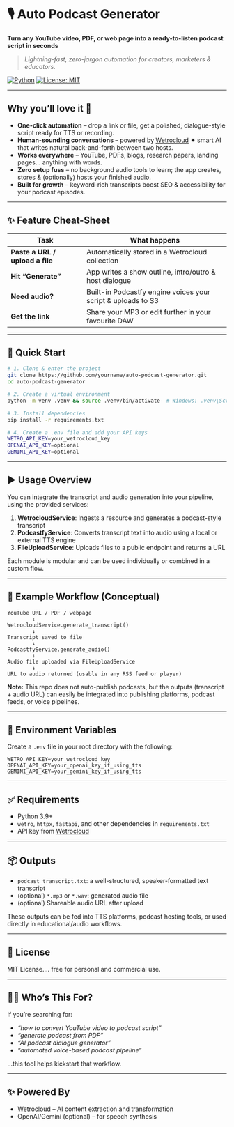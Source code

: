 # 🎙️ Auto Podcast Generator  
**Turn any YouTube video, PDF, or web page into a ready-to-listen podcast script in seconds**

> *Lightning-fast, zero-jargon automation for creators, marketers & educators.*

[![Python](https://img.shields.io/badge/Python-3.9%2B-blue?logo=python)](https://python.org) 
[![License: MIT](https://img.shields.io/badge/License-MIT-yellow.svg)](LICENSE)

---

## Why you’ll love it 🚀
- **One-click automation** – drop a link or file, get a polished, dialogue-style script ready for TTS or recording.  
- **Human-sounding conversations** – powered by [Wetrocloud](https://wetrocloud.com/) ✦ smart AI that writes natural back-and-forth between two hosts.  
- **Works everywhere** – YouTube, PDFs, blogs, research papers, landing pages… anything with words.  
- **Zero setup fuss** – no background audio tools to learn; the app creates, stores & (optionally) hosts your finished audio.  
- **Built for growth** – keyword-rich transcripts boost SEO & accessibility for your podcast episodes.

---

## ✨ Feature Cheat-Sheet
| Task | What happens |
|------|--------------|
| **Paste a URL / upload a file** | Automatically stored in a Wetrocloud collection |
| **Hit “Generate”** | App writes a show outline, intro/outro & host dialogue |
| **Need audio?** | Built-in Podcastfy engine voices your script & uploads to S3 |
| **Get the link** | Share your MP3 or edit further in your favourite DAW |

---

## 🚀 Quick Start

```bash
# 1. Clone & enter the project
git clone https://github.com/yourname/auto-podcast-generator.git
cd auto-podcast-generator

# 2. Create a virtual environment
python -m venv .venv && source .venv/bin/activate  # Windows: .venv\Scripts\activate

# 3. Install dependencies
pip install -r requirements.txt

# 4. Create a .env file and add your API keys
WETRO_API_KEY=your_wetrocloud_key
OPENAI_API_KEY=optional
GEMINI_API_KEY=optional
```

---

## ▶️ Usage Overview

You can integrate the transcript and audio generation into your pipeline, using the provided services:

1. **WetrocloudService**: Ingests a resource and generates a podcast-style transcript
2. **PodcastfyService**: Converts transcript text into audio using a local or external TTS engine
3. **FileUploadService**: Uploads files to a public endpoint and returns a URL

Each module is modular and can be used individually or combined in a custom flow.

---

## 🧱 Example Workflow (Conceptual)

```text
YouTube URL / PDF / webpage
        ↓
WetrocloudService.generate_transcript()
        ↓
Transcript saved to file
        ↓
PodcastfyService.generate_audio()
        ↓
Audio file uploaded via FileUploadService
        ↓
URL to audio returned (usable in any RSS feed or player)
```

**Note:** This repo does not auto-publish podcasts, but the outputs (transcript + audio URL) can easily be integrated into publishing platforms, podcast feeds, or voice pipelines.

---

## 🔐 Environment Variables

Create a `.env` file in your root directory with the following:

```
WETRO_API_KEY=your_wetrocloud_key
OPENAI_API_KEY=your_openai_key_if_using_tts
GEMINI_API_KEY=your_gemini_key_if_using_tts
```

---

## ✅ Requirements

- Python 3.9+
- `wetro`, `httpx`, `fastapi`, and other dependencies in `requirements.txt`
- API key from [Wetrocloud](https://wetrocloud.com/)

---

## 📦 Outputs

- `podcast_transcript.txt`: a well-structured, speaker-formatted text transcript
- (optional) `*.mp3` or `*.wav`: generated audio file
- (optional) Shareable audio URL after upload

These outputs can be fed into TTS platforms, podcast hosting tools, or used directly in educational/audio workflows.

---

## 🪪 License

MIT License.... free for personal and commercial use.

---

## 🙋‍♀️ Who’s This For?

If you’re searching for:
- *“how to convert YouTube video to podcast script”*
- *“generate podcast from PDF”*
- *“AI podcast dialogue generator”*
- *“automated voice-based podcast pipeline”*

…this tool helps kickstart that workflow.

---

## ✨ Powered By

- [Wetrocloud](https://wetrocloud.com/) – AI content extraction and transformation
- OpenAI/Gemini (optional) – for speech synthesis
